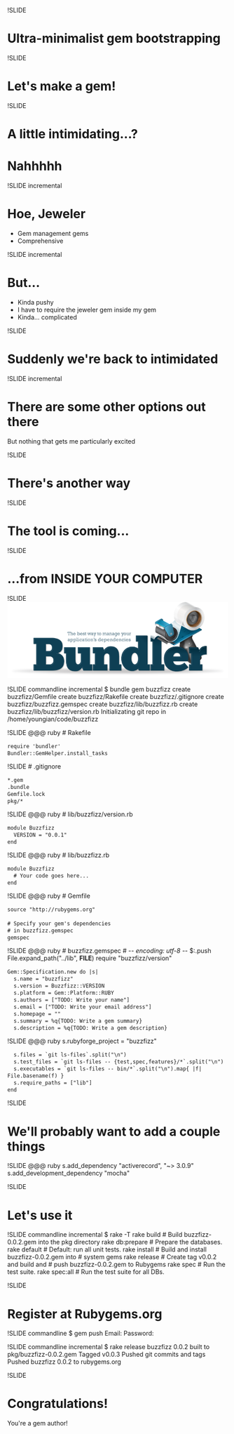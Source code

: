 !SLIDE
# Ultra-minimalist gem bootstrapping #

!SLIDE
# Let's make a gem! #

!SLIDE
# A little intimidating...? #

# Nahhhhh #

!SLIDE incremental
# Hoe, Jeweler #

 * Gem management gems
 * Comprehensive

!SLIDE incremental
# But... #

 * Kinda pushy
 * I have to require the jeweler gem inside my gem
 * Kinda... complicated

!SLIDE
# Suddenly we're back to intimidated #

!SLIDE incremental
# There are some other options out there #

But nothing that gets me particularly excited

!SLIDE
# There's another way #

!SLIDE
# The tool is coming... #
!SLIDE
# ...from INSIDE YOUR COMPUTER #

!SLIDE
![Bundler](bundler.png)

!SLIDE commandline incremental
    $ bundle gem buzzfizz
          create  buzzfizz/Gemfile
          create  buzzfizz/Rakefile
          create  buzzfizz/.gitignore
          create  buzzfizz/buzzfizz.gemspec
          create  buzzfizz/lib/buzzfizz.rb
          create  buzzfizz/lib/buzzfizz/version.rb
    Initializating git repo in /home/youngian/code/buzzfizz

!SLIDE
    @@@ ruby
    # Rakefile

    require 'bundler'
    Bundler::GemHelper.install_tasks

!SLIDE
    # .gitignore

    *.gem
    .bundle
    Gemfile.lock
    pkg/*

!SLIDE
    @@@ ruby
    # lib/buzzfizz/version.rb

    module Buzzfizz
      VERSION = "0.0.1"
    end

!SLIDE
    @@@ ruby
    # lib/buzzfizz.rb

    module Buzzfizz
      # Your code goes here...
    end

!SLIDE
    @@@ ruby
    # Gemfile

    source "http://rubygems.org"

    # Specify your gem's dependencies
    # in buzzfizz.gemspec
    gemspec

!SLIDE
    @@@ ruby
    # buzzfizz.gemspec
    # -*- encoding: utf-8 -*-
    $:.push File.expand_path("../lib", __FILE__)
    require "buzzfizz/version"

    Gem::Specification.new do |s|
      s.name = "buzzfizz"
      s.version = Buzzfizz::VERSION
      s.platform = Gem::Platform::RUBY
      s.authors = ["TODO: Write your name"]
      s.email = ["TODO: Write your email address"]
      s.homepage = ""
      s.summary = %q{TODO: Write a gem summary}
      s.description = %q{TODO: Write a gem description}

!SLIDE
    @@@ ruby
      s.rubyforge_project = "buzzfizz"

      s.files = `git ls-files`.split("\n")
      s.test_files = `git ls-files -- {test,spec,features}/*`.split("\n")
      s.executables = `git ls-files -- bin/*`.split("\n").map{ |f| File.basename(f) }
      s.require_paths = ["lib"]
    end

!SLIDE
# We'll probably want to add a couple things #

!SLIDE
    @@@ ruby
    s.add_dependency "activerecord", "~> 3.0.9"
    s.add_development_dependency "mocha"


!SLIDE
# Let's use it #

!SLIDE commandline incremental
    $ rake -T
    rake build       # Build buzzfizz-0.0.2.gem into the pkg directory
    rake db:prepare  # Prepare the databases.
    rake default     # Default: run all unit tests.
    rake install     # Build and install buzzfizz-0.0.2.gem into
                     # system gems
    rake release     # Create tag v0.0.2 and build and
                     # push buzzfizz-0.0.2.gem to Rubygems
    rake spec        # Run the test suite.
    rake spec:all    # Run the test suite for all DBs.

!SLIDE
# Register at Rubygems.org #

!SLIDE commandline
    $ gem push
    Email:
    Password:

!SLIDE commandline incremental
    $ rake release
    buzzfizz 0.0.2 built to pkg/buzzfizz-0.0.2.gem
    Tagged v0.0.3
    Pushed git commits and tags
    Pushed buzzfizz 0.0.2 to rubygems.org

!SLIDE
# Congratulations! #

You're a gem author!
